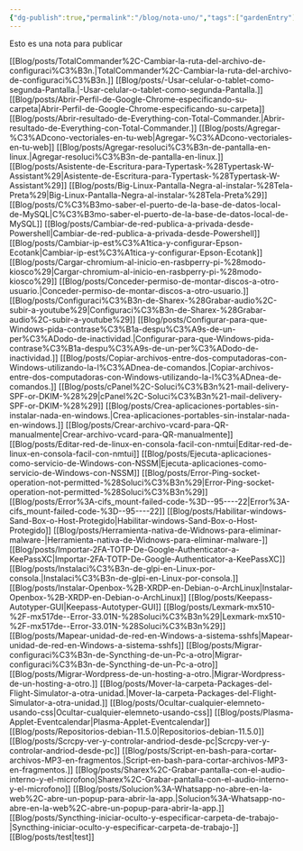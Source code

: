 ```yaml
---
{"dg-publish":true,"permalink":"/blog/nota-uno/","tags":["gardenEntry"]}
---
```


Esto es una nota para publicar

[[Blog/posts/TotalCommander%2C-Cambiar-la-ruta-del-archivo-de-configuraci%C3%B3n.\|TotalCommander%2C-Cambiar-la-ruta-del-archivo-de-configuraci%C3%B3n.]]
[[Blog/posts/-Usar-celular-o-tablet-como-segunda-Pantalla.\|-Usar-celular-o-tablet-como-segunda-Pantalla.]]
[[Blog/posts/Abrir-Perfil-de-Google-Chrome-especificando-su-carpeta\|Abrir-Perfil-de-Google-Chrome-especificando-su-carpeta]]
[[Blog/posts/Abrir-resultado-de-Everything-con-Total-Commander.\|Abrir-resultado-de-Everything-con-Total-Commander.]]
[[Blog/posts/Agregar-%C3%ADcono-vectoriales-en-tu-web\|Agregar-%C3%ADcono-vectoriales-en-tu-web]]
[[Blog/posts/Agregar-resoluci%C3%B3n-de-pantalla-en-linux.\|Agregar-resoluci%C3%B3n-de-pantalla-en-linux.]]
[[Blog/posts/Asistente-de-Escritura-para-Typertask-%28Typertask-W-Assistant%29\|Asistente-de-Escritura-para-Typertask-%28Typertask-W-Assistant%29]]
[[Blog/posts/Big-Linux-Pantalla-Negra-al-instalar-%28Tela-Preta%29\|Big-Linux-Pantalla-Negra-al-instalar-%28Tela-Preta%29]]
[[Blog/posts/C%C3%B3mo-saber-el-puerto-de-la-base-de-datos-local-de-MySQL\|C%C3%B3mo-saber-el-puerto-de-la-base-de-datos-local-de-MySQL]]
[[Blog/posts/Cambiar-de-red-publica-a-privada-desde-Powershell\|Cambiar-de-red-publica-a-privada-desde-Powershell]]
[[Blog/posts/Cambiar-ip-est%C3%A1tica-y-configurar-Epson-Ecotank\|Cambiar-ip-est%C3%A1tica-y-configurar-Epson-Ecotank]]
[[Blog/posts/Cargar-chromium-al-inicio-en-rasbperry-pi-%28modo-kiosco%29\|Cargar-chromium-al-inicio-en-rasbperry-pi-%28modo-kiosco%29]]
[[Blog/posts/Conceder-permiso-de-montar-discos-a-otro-usuario.\|Conceder-permiso-de-montar-discos-a-otro-usuario.]]
[[Blog/posts/Configuraci%C3%B3n-de-Sharex-%28Grabar-audio%2C-subir-a-youtube%29\|Configuraci%C3%B3n-de-Sharex-%28Grabar-audio%2C-subir-a-youtube%29]]
[[Blog/posts/Configurar-para-que-Windows-pida-contrase%C3%B1a-despu%C3%A9s-de-un-per%C3%ADodo-de-inactividad.\|Configurar-para-que-Windows-pida-contrase%C3%B1a-despu%C3%A9s-de-un-per%C3%ADodo-de-inactividad.]]
[[Blog/posts/Copiar-archivos-entre-dos-computadoras-con-Windows-utilizando-la-l%C3%ADnea-de-comandos.\|Copiar-archivos-entre-dos-computadoras-con-Windows-utilizando-la-l%C3%ADnea-de-comandos.]]
[[Blog/posts/cPanel%2C-Soluci%C3%B3n%21-mail-delivery-SPF-or-DKIM-%28%29\|cPanel%2C-Soluci%C3%B3n%21-mail-delivery-SPF-or-DKIM-%28%29]]
[[Blog/posts/Crea-aplicaciones-portables-sin-instalar-nada-en-windows.\|Crea-aplicaciones-portables-sin-instalar-nada-en-windows.]]
[[Blog/posts/Crear-archivo-vcard-para-QR-manualmente\|Crear-archivo-vcard-para-QR-manualmente]]
[[Blog/posts/Editar-red-de-linux-en-consola-facil-con-nmtui\|Editar-red-de-linux-en-consola-facil-con-nmtui]]
[[Blog/posts/Ejecuta-aplicaciones-como-servicio-de-Windows-con-NSSM\|Ejecuta-aplicaciones-como-servicio-de-Windows-con-NSSM]]
[[Blog/posts/Error-Ping-socket-operation-not-permitted-%28Soluci%C3%B3n%29\|Error-Ping-socket-operation-not-permitted-%28Soluci%C3%B3n%29]]
[[Blog/posts/Error%3A-cifs_mount-failed-code-%3D--95----22\|Error%3A-cifs_mount-failed-code-%3D--95----22]]
[[Blog/posts/Habilitar-windows-Sand-Box-o-Host-Protegido\|Habilitar-windows-Sand-Box-o-Host-Protegido]]
[[Blog/posts/Herramienta-nativa-de-Widnows-para-eliminar-malware-\|Herramienta-nativa-de-Widnows-para-eliminar-malware-]]
[[Blog/posts/Importar-2FA-TOTP-De-Google-Authenticator-a-KeePassXC\|Importar-2FA-TOTP-De-Google-Authenticator-a-KeePassXC]]
[[Blog/posts/Instalaci%C3%B3n-de-glpi-en-Linux-por-consola.\|Instalaci%C3%B3n-de-glpi-en-Linux-por-consola.]]
[[Blog/posts/Instalar-Openbox-%2B-XRDP-en-Debian-o-ArchLinux\|Instalar-Openbox-%2B-XRDP-en-Debian-o-ArchLinux]]
[[Blog/posts/Keepass-Autotyper-GUI\|Keepass-Autotyper-GUI]]
[[Blog/posts/Lexmark-mx510-%2F-mx517de--Error-33.01N-%28Soluci%C3%B3n%29\|Lexmark-mx510-%2F-mx517de--Error-33.01N-%28Soluci%C3%B3n%29]]
[[Blog/posts/Mapear-unidad-de-red-en-Windows-a-sistema-sshfs\|Mapear-unidad-de-red-en-Windows-a-sistema-sshfs]]
[[Blog/posts/Migrar-configuraci%C3%B3n-de-Syncthing-de-un-Pc-a-otro\|Migrar-configuraci%C3%B3n-de-Syncthing-de-un-Pc-a-otro]]
[[Blog/posts/Migrar-Wordpress-de-un-hosting-a-otro.\|Migrar-Wordpress-de-un-hosting-a-otro.]]
[[Blog/posts/Mover-la-carpeta-Packages-del-Flight-Simulator-a-otra-unidad.\|Mover-la-carpeta-Packages-del-Flight-Simulator-a-otra-unidad.]]
[[Blog/posts/Ocultar-cualquier-elemneto-usando-css\|Ocultar-cualquier-elemneto-usando-css]]
[[Blog/posts/Plasma-Applet-Eventcalendar\|Plasma-Applet-Eventcalendar]]
[[Blog/posts/Repositorios-debian-11.5.0\|Repositorios-debian-11.5.0]]
[[Blog/posts/Scrcpy-ver-y-controlar-andriod-desde-pc\|Scrcpy-ver-y-controlar-andriod-desde-pc]]
[[Blog/posts/Script-en-bash-para-cortar-archivos-MP3-en-fragmentos.\|Script-en-bash-para-cortar-archivos-MP3-en-fragmentos.]]
[[Blog/posts/Sharex%2C-Grabar-pantalla-con-el-audio-interno-y-el-microfono\|Sharex%2C-Grabar-pantalla-con-el-audio-interno-y-el-microfono]]
[[Blog/posts/Solucion%3A-Whatsapp-no-abre-en-la-web%2C-abre-un-popup-para-abrir-la-app.\|Solucion%3A-Whatsapp-no-abre-en-la-web%2C-abre-un-popup-para-abrir-la-app.]]
[[Blog/posts/Syncthing-iniciar-oculto-y-especificar-carpeta-de-trabajo-\|Syncthing-iniciar-oculto-y-especificar-carpeta-de-trabajo-]]
[[Blog/posts/test\|test]]

